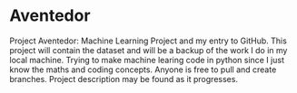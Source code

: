 # Aventedor
Project Aventedor: Machine Learning Project and my entry to GitHub.
This project will contain the dataset and will be a backup of the work I do in my local machine.  Trying to make machine learing code in python since I just know the maths and coding concepts.  Anyone is free to pull and create branches.  Project description may be found as it progresses.
